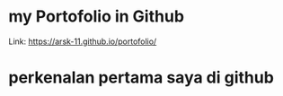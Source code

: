 # my Portofolio in Github
Link: https://arsk-11.github.io/portofolio/


# perkenalan pertama saya di github 
